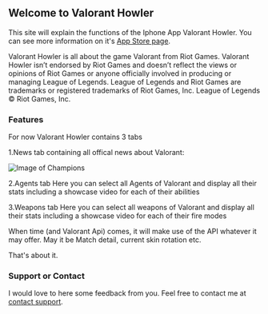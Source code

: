 ## Welcome to Valorant Howler

This site will explain the functions of the Iphone App Valorant Howler. You can see more information on it's [App Store page](https://apps.apple.com/ke/app/tft-howler/id1475359764).

Valorant Howler is all about the game Valorant from Riot Games. Valorant Howler isn’t endorsed by Riot Games and doesn’t reflect the views or opinions of Riot Games
or anyone officially involved in producing or managing League of Legends. League of Legends and Riot Games are
trademarks or registered trademarks of Riot Games, Inc. League of Legends © Riot Games, Inc.

### Features

For now Valorant Howler contains 3 tabs

1.News tab containing all offical news about Valorant:

![Image of Champions](https://is1-ssl.mzstatic.com/image/thumb/Purple113/v4/dc/f6/c7/dcf6c74f-0ef0-7ba4-92d2-67bddf32da51/pr_source.png/0x0ss-P3.jpg)

2.Agents tab
Here you can select all Agents of Valorant and display all their stats including a showcase video for each of their abilities

3.Weapons tab
Here you can select all weapons of Valorant and display all their stats including a showcase video for each of their fire modes


When time (and Valorant Api) comes, it will make use of the API whatever it may offer.
May it be Match detail, current skin rotation etc.

That's about it.

### Support or Contact

I would love to here some feedback from you. Feel free to contact me at [contact support](mailto:support@deckhowler.com).
